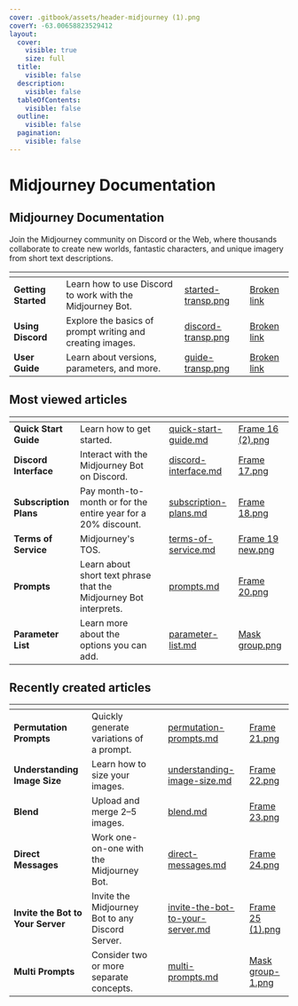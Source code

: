 ```yaml
---
cover: .gitbook/assets/header-midjourney (1).png
coverY: -63.00658823529412
layout:
  cover:
    visible: true
    size: full
  title:
    visible: false
  description:
    visible: false
  tableOfContents:
    visible: false
  outline:
    visible: false
  pagination:
    visible: false
---
```


# Midjourney Documentation

## **Midjourney Documentation**

Join the Midjourney community on Discord or the Web, where thousands collaborate to create new worlds, fantastic characters, and unique imagery from short text descriptions.

<table data-view="cards" data-full-width="true"><thead><tr><th></th><th></th><th data-hidden data-card-cover data-type="files"></th><th data-hidden data-card-target data-type="content-ref"></th></tr></thead><tbody><tr><td><strong>Getting Started</strong></td><td>Learn how to use Discord to work with the Midjourney Bot.</td><td><a href=".gitbook/assets/started-transp.png">started-transp.png</a></td><td><a href="broken-reference">Broken link</a></td></tr><tr><td><strong>Using Discord</strong></td><td>Explore the basics of prompt writing and creating images.</td><td><a href=".gitbook/assets/discord-transp.png">discord-transp.png</a></td><td><a href="broken-reference">Broken link</a></td></tr><tr><td><strong>User Guide</strong></td><td>Learn about versions, parameters, and more.</td><td><a href=".gitbook/assets/guide-transp.png">guide-transp.png</a></td><td><a href="broken-reference">Broken link</a></td></tr></tbody></table>

## Most viewed articles

<table data-view="cards" data-full-width="true"><thead><tr><th></th><th></th><th></th><th data-hidden data-card-target data-type="content-ref"></th><th data-hidden data-card-cover data-type="files"></th></tr></thead><tbody><tr><td><strong>Quick Start Guide</strong></td><td>Learn how to get started.</td><td></td><td><a href="getting-started/quick-start-guide.md">quick-start-guide.md</a></td><td><a href=".gitbook/assets/Frame 16 (2).png">Frame 16 (2).png</a></td></tr><tr><td><strong>Discord Interface</strong></td><td>Interact with the Midjourney Bot on Discord.</td><td></td><td><a href="using-discord/discord-interface.md">discord-interface.md</a></td><td><a href=".gitbook/assets/Frame 17.png">Frame 17.png</a></td></tr><tr><td><strong>Subscription Plans</strong></td><td>Pay month-to-month or for the entire year for a 20% discount.</td><td></td><td><a href="subscriptions/subscription-plans.md">subscription-plans.md</a></td><td><a href=".gitbook/assets/Frame 18.png">Frame 18.png</a></td></tr><tr><td><strong>Terms of Service</strong></td><td>Midjourney's TOS.</td><td></td><td><a href="policies/terms-of-service.md">terms-of-service.md</a></td><td><a href=".gitbook/assets/Frame 19 new.png">Frame 19 new.png</a></td></tr><tr><td><strong>Prompts</strong></td><td>Learn about short text phrase that the Midjourney Bot interprets.</td><td></td><td><a href="next-steps/prompts.md">prompts.md</a></td><td><a href=".gitbook/assets/Frame 20.png">Frame 20.png</a></td></tr><tr><td><strong>Parameter List</strong></td><td>Learn more about the options you can add.</td><td></td><td><a href="user-guide/parameters/parameter-list.md">parameter-list.md</a></td><td><a href=".gitbook/assets/Mask group.png">Mask group.png</a></td></tr></tbody></table>

## **Recently created articles**

<table data-view="cards" data-full-width="true"><thead><tr><th></th><th></th><th></th><th data-hidden data-card-target data-type="content-ref"></th><th data-hidden data-card-cover data-type="files"></th></tr></thead><tbody><tr><td><strong>Permutation Prompts</strong></td><td>Quickly generate variations of a prompt.</td><td></td><td><a href="advanced-prompts/permutation-prompts.md">permutation-prompts.md</a></td><td><a href=".gitbook/assets/Frame 21.png">Frame 21.png</a></td></tr><tr><td><strong>Understanding Image Size</strong></td><td>Learn how to size your images.</td><td></td><td><a href="references/understanding-image-size.md">understanding-image-size.md</a></td><td><a href=".gitbook/assets/Frame 22.png">Frame 22.png</a></td></tr><tr><td><strong>Blend</strong></td><td>Upload and merge 2–5 images.</td><td></td><td><a href="user-guide/commands/blend.md">blend.md</a></td><td><a href=".gitbook/assets/Frame 23.png">Frame 23.png</a></td></tr><tr><td><strong>Direct Messages</strong></td><td>Work one-on-one with the Midjourney Bot.</td><td></td><td><a href="using-discord/direct-messages.md">direct-messages.md</a></td><td><a href=".gitbook/assets/Frame 24.png">Frame 24.png</a></td></tr><tr><td><strong>Invite the Bot to Your Server</strong></td><td>Invite the Midjourney Bot to any Discord Server.</td><td></td><td><a href="invite-the-bot-to-your-server.md">invite-the-bot-to-your-server.md</a></td><td><a href=".gitbook/assets/Frame 25 (1).png">Frame 25 (1).png</a></td></tr><tr><td><strong>Multi Prompts</strong></td><td>Consider two or more separate concepts.</td><td></td><td><a href="advanced-prompts/multi-prompts.md">multi-prompts.md</a></td><td><a href=".gitbook/assets/Mask group-1.png">Mask group-1.png</a></td></tr></tbody></table>
